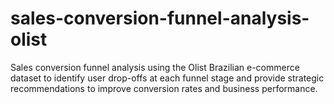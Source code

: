 # sales-conversion-funnel-analysis-olist
Sales conversion funnel analysis using the Olist Brazilian e-commerce dataset to identify user drop-offs at each funnel stage and provide strategic recommendations to improve conversion rates and business performance.
